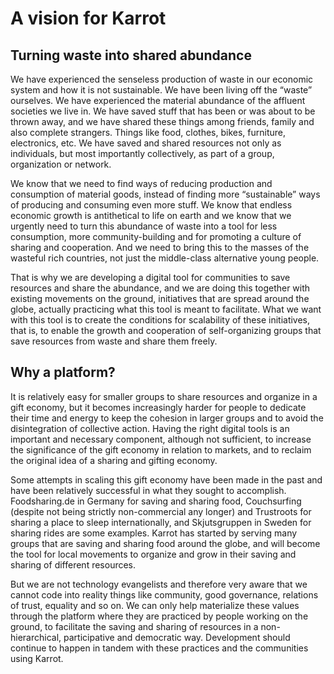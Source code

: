 <!-- 
SPDX-FileCopyrightText: 2016 Nick Sellen <hello@nicksellen.co.uk> 
SPDX-FileCopyrightText: 2016 Karrot

SPDX-License-Identifier: MIT

Karrot
-->


# A vision for Karrot


## Turning waste into shared abundance

We have experienced the senseless production of waste in our economic system and how it is not sustainable. We have been living off the “waste” ourselves. We have experienced the material abundance of the affluent societies we live in. We have saved stuff that has been or was about to be thrown away, and we have shared these things among friends, family and also complete strangers. Things like food, clothes, bikes, furniture, electronics, etc. We have saved and shared resources not only as individuals, but most importantly collectively, as part of a group, organization or network. 

We know that we need to find ways of reducing production and consumption of material goods, instead of finding more “sustainable” ways of producing and consuming even more stuff. We know that endless economic growth is antithetical to life on earth and we know that we urgently need to turn this abundance of waste into a tool for less consumption, more community-building and for promoting a culture of sharing and cooperation. And we need to bring this to the masses of the wasteful rich countries, not just the middle-class alternative young people.

That is why we are developing a digital tool for communities to save resources and share the abundance, and we are doing this together with existing movements on the ground, initiatives that are spread around the globe, actually practicing what this tool is meant to facilitate. What we want with this tool is to create the conditions for scalability of these initiatives, that is, to enable the growth and cooperation of self-organizing groups that save resources from waste and share them freely.

## Why a platform?

It is relatively easy for smaller groups to share resources and organize in a gift economy, but it becomes increasingly harder for people to dedicate their time and energy to keep the cohesion in larger groups and to avoid the disintegration of collective action. Having the right digital tools is an important and necessary component, although not sufficient, to increase the significance of the gift economy in relation to markets, and to reclaim the original idea of a sharing and gifting economy. 

Some attempts in scaling this gift economy have been made in the past and have been relatively successful in what they sought to accomplish. Foodsharing.de in Germany for saving and sharing food, Couchsurfing (despite not being strictly non-commercial any longer) and Trustroots for sharing a place to sleep internationally, and Skjutsgruppen in Sweden for sharing rides are some examples. Karrot has started by serving many groups that are saving and sharing food around the globe, and will become the tool for local movements to organize and grow in their saving and sharing of different resources.

But we are not technology evangelists and therefore very aware that we cannot code into reality things like community, good governance, relations of trust, equality and so on. We can only help materialize these values through the platform where they are practiced by people working on the ground, to facilitate the saving and sharing of resources in a non-hierarchical, participative and democratic way. Development should continue to happen in tandem with these practices and the communities using Karrot.
